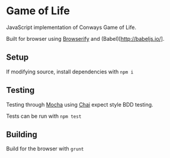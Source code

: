 # Game of Life

JavaScript implementation of Conways Game of Life.

Built for browser using [Browserify](http://browserify.org/) and (Babel)[http://babeljs.io/].

## Setup
If modifying source, install dependencies with `npm i`

## Testing
Testing through [Mocha](https://mochajs.org/) using [Chai](http://chaijs.com/) expect style BDD testing.

Tests can be run with `npm test`

## Building
Build for the browser with `grunt`


